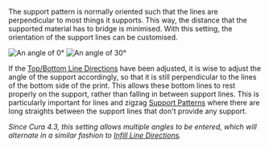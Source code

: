 The support pattern is normally oriented such that the lines are perpendicular to most things it supports. This way, the distance that the supported material has to bridge is minimised. With this setting, the orientation of the support lines can be customised.

![An angle of 0°](images/support_infill_angle_0.png)
![An angle of 30°](images/support_infill_angle_30.png)

If the [Top/Bottom Line Directions](skin_angles.md) have been adjusted, it is wise to adjust the angle of the support accordingly, so that it is still perpendicular to the lines of the bottom side of the print. This allows these bottom lines to rest properly on the support, rather than falling in between support lines. This is particularly important for lines and zigzag [Support Patterns](support_pattern.md) where there are long straights between the support lines that don't provide any support.

*Since Cura 4.3, this setting allows multiple angles to be entered, which will alternate in a similar fashion to [Infill Line Directions](infill_angles.md).*